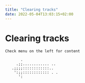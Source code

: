 ```yaml
---
title: "Clearing tracks"
date: 2022-05-04T13:03:15+02:00
---
```


# Clearing tracks

```
Check menu on the left for content

       .
     .;;............ ..
   .;;;;::::::::::::..
    ':;;:::::::::::: . .
      ':
```
